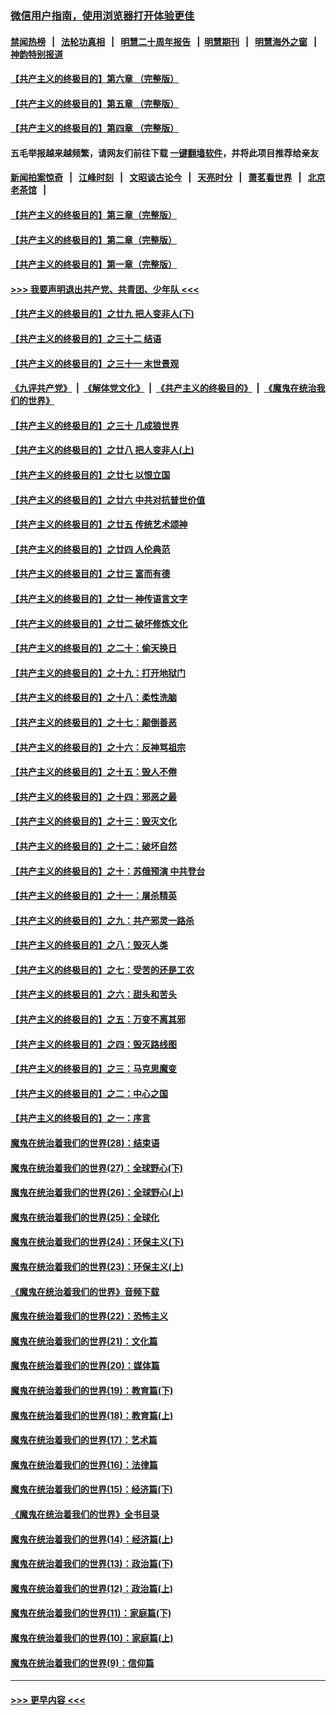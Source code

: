 ### [微信用户指南，使用浏览器打开体验更佳](https://github.com/gfw-breaker/banned-news1/blob/master/indexes/wechat-guide.md?t=0)
#### [禁闻热榜](热点新闻.md?t=0)  &nbsp;&nbsp;|&nbsp;&nbsp; [法轮功真相](https://github.com/gfw-breaker/truth/blob/master/README.md?t=0) &nbsp;&nbsp;|&nbsp;&nbsp; [明慧二十周年报告](https://github.com/gfw-breaker/mh-reports/blob/master/README.md?t=0) &nbsp;&nbsp;|&nbsp;&nbsp;[明慧期刊](https://github.com/gfw-breaker/mh-qikan) &nbsp;&nbsp;|&nbsp;&nbsp; [明慧海外之窗](https://github.com/gfw-breaker/mh-news/blob/master/README.md?t=0) &nbsp;&nbsp;|&nbsp;&nbsp; [神韵特别报道](https://github.com/gfw-breaker/mh-news/blob/master/shenyun.md?t=0)
#### [【共产主义的终极目的】第六章 （完整版）](../pages/nsc422/n11428913.md?t=02041322) 
#### [【共产主义的终极目的】第五章 （完整版）](../pages/nsc422/n11428912.md?t=02041322) 
#### [【共产主义的终极目的】第四章 （完整版）](../pages/nsc422/n11428907.md?t=02041322) 
#### 五毛举报越来越频繁，请网友们前往下载 [一键翻墙软件](https://github.com/gfw-breaker/ssr-accounts)，并将此项目推荐给亲友
#### [新闻拍案惊奇](https://github.com/gfw-breaker/banned-news1/blob/master/pages/link4.md) &nbsp;&nbsp;|&nbsp;&nbsp; [江峰时刻](https://github.com/gfw-breaker/banned-news1/blob/master/pages/link4.md) &nbsp;&nbsp;|&nbsp;&nbsp; [文昭谈古论今](https://github.com/gfw-breaker/banned-news1/blob/master/pages/link4.md) &nbsp;&nbsp;|&nbsp;&nbsp; [天亮时分](https://github.com/gfw-breaker/banned-news1/blob/master/pages/link4.md) &nbsp;&nbsp;|&nbsp;&nbsp; [萧茗看世界](https://github.com/gfw-breaker/banned-news1/blob/master/pages/link4.md) &nbsp;&nbsp;|&nbsp;&nbsp; [北京老茶馆](https://github.com/gfw-breaker/banned-news1/blob/master/pages/link4.md) &nbsp;&nbsp;|&nbsp;&nbsp; 
#### [【共产主义的终极目的】第三章（完整版）](../pages/nsc422/n11428848.md?t=02041322) 
#### [【共产主义的终极目的】第二章（完整版）](../pages/nsc422/n11428831.md?t=02041322) 
#### [【共产主义的终极目的】第一章（完整版）](../pages/nsc422/n11417651.md?t=02041322) 
#### [>>> 我要声明退出共产党、共青团、少年队 <<<](https://github.com/begood0513/goodnews/blob/master/quit/letter.md) 
#### [【共产主义的终极目的】之廿九 把人变非人(下)](../pages/nsc422/n11344140.md?t=02041322) 
#### [【共产主义的终极目的】之三十二 结语](../pages/nsc422/n11360535.md?t=02041322) 
#### [【共产主义的终极目的】之三十一 末世景观](../pages/nsc422/n11351129.md?t=02041322) 
#### [《九评共产党》](https://github.com/begood0513/9ping.md/blob/master/README.md) &nbsp;|&nbsp; [《解体党文化》](../../../../jtdwh.md/blob/master/README.md)  &nbsp;|&nbsp; [《共产主义的终极目的》](../../../../gczydzjmd.md/blob/master/README.md) &nbsp;|&nbsp; [《魔鬼在统治我们的世界》](../../../../mgztzwmdsj.md/blob/master/README.md) 
#### [【共产主义的终极目的】之三十 几成狼世界](../pages/nsc422/n11348280.md?t=02041322) 
#### [【共产主义的终极目的】之廿八 把人变非人(上)](../pages/nsc422/n11340492.md?t=02041322) 
#### [【共产主义的终极目的】之廿七 以恨立国](../pages/nsc422/n11336944.md?t=02041322) 
#### [【共产主义的终极目的】之廿六 中共对抗普世价值](../pages/nsc422/n11324785.md?t=02041322) 
#### [【共产主义的终极目的】之廿五 传统艺术颂神](../pages/nsc422/n11296396.md?t=02041322) 
#### [【共产主义的终极目的】之廿四 人伦典范](../pages/nsc422/n11296397.md?t=02041322) 
#### [【共产主义的终极目的】之廿三 富而有德](../pages/nsc422/n11283598.md?t=02041322) 
#### [【共产主义的终极目的】之廿一 神传语言文字](../pages/nsc422/n11263265.md?t=02041322) 
#### [【共产主义的终极目的】之廿二 破坏修炼文化](../pages/nsc422/n11245728.md?t=02041322) 
#### [【共产主义的终极目的】之二十：偷天换日](../pages/nsc422/n11238846.md?t=02041322) 
#### [【共产主义的终极目的】之十九：打开地狱门](../pages/nsc422/n11206376.md?t=02041322) 
#### [【共产主义的终极目的】之十八：柔性洗脑](../pages/nsc422/n11199994.md?t=02041322) 
#### [【共产主义的终极目的】之十七：颠倒善恶](../pages/nsc422/n11179782.md?t=02041322) 
#### [【共产主义的终极目的】之十六：反神骂祖宗](../pages/nsc422/n11166798.md?t=02041322) 
#### [【共产主义的终极目的】之十五：毁人不倦](../pages/nsc422/n11166792.md?t=02041322) 
#### [【共产主义的终极目的】之十四：邪恶之最](../pages/nsc422/n11150249.md?t=02041322) 
#### [【共产主义的终极目的】之十三：毁灭文化](../pages/nsc422/n11135227.md?t=02041322) 
#### [【共产主义的终极目的】之十二：破坏自然](../pages/nsc422/n11135214.md?t=02041322) 
#### [【共产主义的终极目的】之十：苏俄预演 中共登台](../pages/nsc422/n11118424.md?t=02041322) 
#### [【共产主义的终极目的】之十一：屠杀精英](../pages/nsc422/n11118442.md?t=02041322) 
#### [【共产主义的终极目的】之九：共产邪灵一路杀](../pages/nsc422/n11114139.md?t=02041322) 
#### [【共产主义的终极目的】之八：毁灭人类](../pages/nsc422/n11108503.md?t=02041322) 
#### [【共产主义的终极目的】之七：受苦的还是工农](../pages/nsc422/n11101809.md?t=02041322) 
#### [【共产主义的终极目的】之六：甜头和苦头](../pages/nsc422/n11096971.md?t=02041322) 
#### [【共产主义的终极目的】之五：万变不离其邪](../pages/nsc422/n11091285.md?t=02041322) 
#### [【共产主义的终极目的】之四：毁灭路线图](../pages/nsc422/n11086284.md?t=02041322) 
#### [【共产主义的终极目的】之三：马克思魔变](../pages/nsc422/n11061941.md?t=02041322) 
#### [【共产主义的终极目的】之二：中心之国](../pages/nsc422/n11047728.md?t=02041322) 
#### [【共产主义的终极目的】之一：序言](../pages/nsc422/n11086077.md?t=02041322) 
#### [魔鬼在统治着我们的世界(28)：结束语](../pages/nsc422/n10936246.md?t=02041322) 
#### [魔鬼在统治着我们的世界(27)：全球野心(下)](../pages/nsc422/n10928319.md?t=02041322) 
#### [魔鬼在统治着我们的世界(26)：全球野心(上)](../pages/nsc422/n10900318.md?t=02041322) 
#### [魔鬼在统治着我们的世界(25)：全球化](../pages/nsc422/n10788205.md?t=02041322) 
#### [魔鬼在统治着我们的世界(24)：环保主义(下)](../pages/nsc422/n10695307.md?t=02041322) 
#### [魔鬼在统治着我们的世界(23)：环保主义(上)](../pages/nsc422/n10688613.md?t=02041322) 
#### [《魔鬼在统治着我们的世界》音频下载](../pages/nsc422/n10635553.md?t=02041322) 
#### [魔鬼在统治着我们的世界(22)：恐怖主义](../pages/nsc422/n10614727.md?t=02041322) 
#### [魔鬼在统治着我们的世界(21)：文化篇](../pages/nsc422/n10597706.md?t=02041322) 
#### [魔鬼在统治着我们的世界(20)：媒体篇](../pages/nsc422/n10586579.md?t=02041322) 
#### [魔鬼在统治着我们的世界(19)：教育篇(下)](../pages/nsc422/n10564808.md?t=02041322) 
#### [魔鬼在统治着我们的世界(18)：教育篇(上)](../pages/nsc422/n10526970.md?t=02041322) 
#### [魔鬼在统治着我们的世界(17)：艺术篇](../pages/nsc422/n10499093.md?t=02041322) 
#### [魔鬼在统治着我们的世界(16)：法律篇](../pages/nsc422/n10485969.md?t=02041322) 
#### [魔鬼在统治着我们的世界(15)：经济篇(下)](../pages/nsc422/n10469975.md?t=02041322) 
#### [《魔鬼在统治着我们的世界》全书目录](../pages/nsc422/n10464261.md?t=02041322) 
#### [魔鬼在统治着我们的世界(14)：经济篇(上)](../pages/nsc422/n10457370.md?t=02041322) 
#### [魔鬼在统治着我们的世界(13)：政治篇(下)](../pages/nsc422/n10448270.md?t=02041322) 
#### [魔鬼在统治着我们的世界(12)：政治篇(上)](../pages/nsc422/n10444576.md?t=02041322) 
#### [魔鬼在统治着我们的世界(11)：家庭篇(下)](../pages/nsc422/n10440961.md?t=02041322) 
#### [魔鬼在统治着我们的世界(10)：家庭篇(上)](../pages/nsc422/n10435448.md?t=02041322) 
#### [魔鬼在统治着我们的世界(9)：信仰篇](../pages/nsc422/n10432159.md?t=02041322) 

----
#### [ >>> 更早内容 <<< ](../indexes/nsc422-earlier.md)
